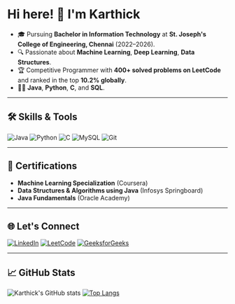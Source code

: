 # Hi here! 👋 I'm Karthick

- 🎓 Pursuing **Bachelor in Information Technology** at **St. Joseph's College of Engineering, Chennai** (2022–2026).
- 🔍 Passionate about **Machine Learning**, **Deep Learning**, **Data Structures**.
- 🏆 Competitive Programmer with **400+ solved problems on LeetCode** and ranked in the top **10.2% globally**.
- 🧑‍💻  **Java**, **Python**, **C**, and **SQL**.

---

## 🛠️ Skills & Tools
![Java](https://img.shields.io/badge/Java-%23ED8B00.svg?style=flat&logo=java&logoColor=white)
![Python](https://img.shields.io/badge/Python-3670A0?style=flat&logo=python&logoColor=ffdd54)
![C](https://img.shields.io/badge/C-%2300599C.svg?style=flat&logo=c&logoColor=white)
![MySQL](https://img.shields.io/badge/MySQL-%2300f.svg?style=flat&logo=mysql&logoColor=white)
![Git](https://img.shields.io/badge/Git-%23F05033.svg?style=flat&logo=git&logoColor=white)

---

## 🌟 Certifications
- **Machine Learning Specialization** (Coursera)
- **Data Structures & Algorithms using Java** (Infosys Springboard)
- **Java Fundamentals** (Oracle Academy)

---

## 🌐 Let's Connect
[![LinkedIn](https://img.shields.io/badge/LinkedIn-%230077B5.svg?style=flat&logo=linkedin&logoColor=white)](https://www.linkedin.com/in/karthickbrito/)
[![LeetCode](https://img.shields.io/badge/LeetCode-%23FFA116.svg?style=flat&logo=leetcode&logoColor=black)](https://leetcode.com/u/KARTHICK2605/)
[![GeeksforGeeks](https://img.shields.io/badge/GeeksforGeeks-%2300C853.svg?style=flat&logo=geeksforgeeks&logoColor=white)](https://www.geeksforgeeks.org/user/karthicksargsg9/)

---

## 📈 GitHub Stats
![Karthick's GitHub stats](https://github-readme-stats.vercel.app/api?username=KARTHICKSAVARANAN&show_icons=true&theme=radical)
[![Top Langs](https://github-readme-stats.vercel.app/api/top-langs/?username=KARTHICKSAVARANAN&layout=compact&theme=radical)](https://github.com/anuraghazra/github-readme-stats)

